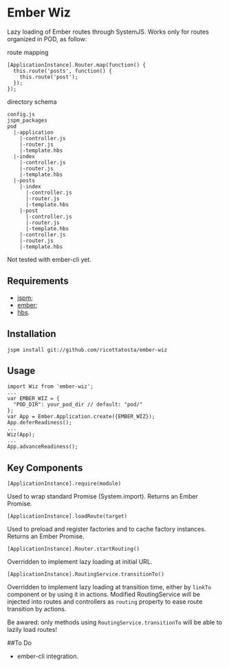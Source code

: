 # Ember Wiz

Lazy loading of Ember routes through SystemJS.
Works only for routes organized in POD, as follow:

route mapping

    [ApplicationInstance].Router.map(function() {
      this.route('posts', function() {
        this.route('post');
      });
    });

directory schema

    config.js
    jspm_packages
    pod
      |-application
        |-controller.js
        |-router.js
        |-template.hbs
      |-index
        |-controller.js
        |-router.js
        |-template.hbs
      |-posts
        |-index
          |-controller.js
          |-router.js
          |-template.hbs
        |-post
          |-controller.js
          |-router.js
          |-template.hbs
        |-controller.js
        |-router.js
        |-template.hbs

Not tested with ember-cli yet.

## Requirements

- [jspm](http://jspm.io);
- [ember](https://github.com/components/ember);
- [hbs](https://github.com/n-fuse/plugin-ember-hbs).

## Installation

    jspm install git://github.com/ricottatosta/ember-wiz

## Usage

    import Wiz from 'ember-wiz';
    ...
    var EMBER_WIZ = {
      "POD_DIR": your_pod_dir // default: "pod/"
    };
    var App = Ember.Application.create({EMBER_WIZ});
    App.deferReadiness();
    ...
    Wiz(App);
    ...
    App.advanceReadiness();

## Key Components

`[ApplicationInstance].require(module)`

Used to wrap standard Promise (System.import). Returns an Ember Promise.

`[ApplicationInstance].loadRoute(target)`

Used to preload and register factories and to cache factory instances. Returns an Ember Promise.

`[ApplicationInstance].Router.startRouting()`

Overridden to implement lazy loading at initial URL.

`[ApplicationInstance].RoutingService.transitionTo()`

Overridden to implement lazy loading at transition time, either by `linkTo` component or by using it in actions.
Modified RoutingService will be injected into routes and controllers as `routing` property to ease route transition by actions.

Be awared: only methods using `RoutingService.transitionTo` will be able to lazily load routes!

##To Do

- ember-cli integration.
